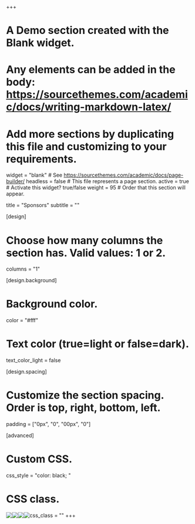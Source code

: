 +++
# A Demo section created with the Blank widget.
# Any elements can be added in the body: https://sourcethemes.com/academic/docs/writing-markdown-latex/
# Add more sections by duplicating this file and customizing to your requirements.

widget = "blank"  # See https://sourcethemes.com/academic/docs/page-builder/
headless = false  # This file represents a page section.
active = true  # Activate this widget? true/false
weight = 95  # Order that this section will appear.

title = "Sponsors"
subtitle = ""

[design]
  # Choose how many columns the section has. Valid values: 1 or 2.
  columns = "1"

[design.background]
  # Background color.
  color = "#fff"
  
  # Text color (true=light or false=dark).
  text_color_light = false

[design.spacing]
  # Customize the section spacing. Order is top, right, bottom, left.
  padding = ["0px", "0", "00px", "0"]

[advanced]
 # Custom CSS. 
 css_style = "color: black; "
 
 # CSS class.
 css_class = ""
+++
<img src="img/logo_nsf.gif" style="float:left; max-height:100px"/>
<img src="img/logo_src_nri.jpg" style="float:left; max-height:100px"/>
<img src="img/logo_kist.gif" style="float:left; max-height:100px"/>
<img src="img/logo_intel.png" style="float:left; max-height:100px"/>


